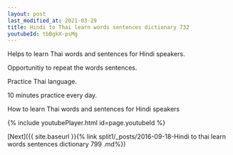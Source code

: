 ```yaml
---
layout: post
last_modified_at: 2021-03-29
title: Hindi to Thai learn words sentences dictionary 732 
youtubeId: tbBgkX-psMg
---
```

 
 
Helps to learn Thai words and sentences for Hindi speakers.

Opportunitiy to repeat the words sentences. 

Practice Thai language. 
 
10 minutes practice every day. 
 
How to learn Thai words and sentences for Hindi speakers 
 
{% include youtubePlayer.html id=page.youtubeId %}
 
 
[Next]({{ site.baseurl }}{% link  split1/_posts/2016-09-18-Hindi to thai learn words sentences dictionary 799 .md%})
 
